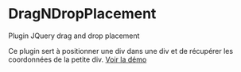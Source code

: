 # DragNDropPlacement
Plugin JQuery drag and drop placement

Ce plugin sert à positionner une div dans une div et de récupérer les coordonnées de la petite div.
<a href="http://demo-placement.julienmercier.fr">Voir la démo</a>
